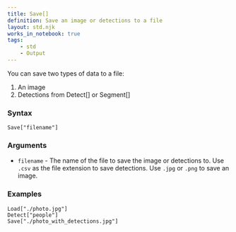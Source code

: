 ```yaml
---
title: Save[]
definition: Save an image or detections to a file
layout: std.njk
works_in_notebook: true
tags:
    - std
    - Output
---
```


You can save two types of data to a file:

1. An image
2. Detections from Detect[] or Segment[]

### Syntax

```
Save["filename"]
```

### Arguments

- `filename` - The name of the file to save the image or detections to. Use `.csv` as the file extension to save detections. Use `.jpg` or `.png` to save an image.

### Examples

```
Load["./photo.jpg"]
Detect["people"]
Save["./photo_with_detections.jpg"]
```
